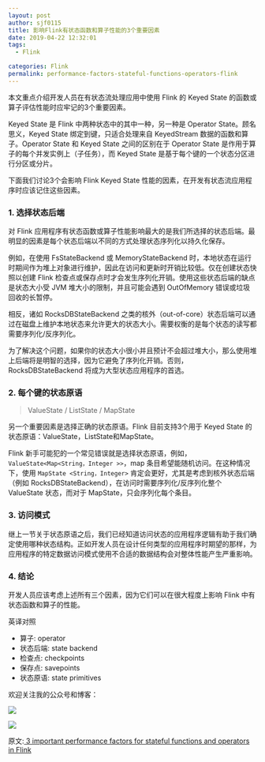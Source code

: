 ```yaml
---
layout: post
author: sjf0115
title: 影响Flink有状态函数和算子性能的3个重要因素
date: 2019-04-22 12:32:01
tags:
  - Flink

categories: Flink
permalink: performance-factors-stateful-functions-operators-flink
---
```


本文重点介绍开发人员在有状态流处理应用中使用 Flink 的 Keyed State 的函数或算子评估性能时应牢记的3个重要因素。

Keyed State 是 Flink 中两种状态中的其中一种，另一种是 Operator State。顾名思义，Keyed State 绑定到键，只适合处理来自 KeyedStream 数据的函数和算子。Operator State 和 Keyed State 之间的区别在于 Operator State 是作用于算子的每个并发实例上（子任务），而 Keyed State 是基于每个键的一个状态分区进行分区或分片。

下面我们讨论3个会影响 Flink Keyed State 性能的因素，在开发有状态流应用程序时应该记住这些因素。

### 1. 选择状态后端

对 Flink 应用程序有状态函数或算子性能影响最大的是我们所选择的状态后端。最明显的因素是每个状态后端以不同的方式处理状态序列化以持久化保存。

例如，在使用 FsStateBackend 或 MemoryStateBackend 时，本地状态在运行时期间作为堆上对象进行维护，因此在访问和更新时开销比较低。仅在创建状态快照以创建 Flink 检查点或保存点时才会发生序列化开销。使用这些状态后端的缺点是状态大小受 JVM 堆大小的限制，并且可能会遇到 OutOfMemory 错误或垃圾回收的长暂停。

相反，诸如 RocksDBStateBackend 之类的核外（out-of-core）状态后端可以通过在磁盘上维护本地状态来允许更大的状态大小。需要权衡的是每个状态的读写都需要序列化/反序列化。

为了解决这个问题，如果你的状态大小很小并且预计不会超过堆大小，那么使用堆上后端将是明智的选择，因为它避免了序列化开销。否则，RocksDBStateBackend 将成为大型状态应用程序的首选。

### 2. 每个键的状态原语

> ValueState / ListState / MapState

另一个重要因素是选择正确的状态原语。Flink 目前支持3个用于 Keyed State 的状态原语：ValueState，ListState和MapState。

Flink 新手可能犯的一个常见错误就是选择状态原语，例如，`ValueState<Map<String，Integer >>`，map 条目希望能随机访问。在这种情况下，使用 `MapState <String，Integer>` 肯定会更好，尤其是考虑到核外状态后端（例如 RocksDBStateBackend），在访问时需要序列化/反序列化整个 ValueState 状态，而对于 MapState，只会序列化每个条目。

### 3. 访问模式

继上一节关于状态原语之后，我们已经知道访问状态的应用程序逻辑有助于我们确定使用哪种状态结构。正如开发人员在设计任何类型的应用程序时期望的那样，为应用程序的特定数据访问模式使用不合适的数据结构会对整体性能产生严重影响。

### 4. 结论

开发人员应该考虑上述所有三个因素，因为它们可以在很大程度上影响 Flink 中有状态函数和算子的性能。

英译对照
- 算子: operator
- 状态后端: state backend
- 检查点: checkpoints
- 保存点: savepoints
- 状态原语: state primitives

欢迎关注我的公众号和博客：

![](https://github.com/sjf0115/PubLearnNotes/blob/master/image/Other/%E5%85%AC%E4%BC%97%E5%8F%B7.jpg?raw=true)

![](https://github.com/sjf0115/PubLearnNotes/blob/master/image/Other/smartsi.png?raw=true)

原文:[
3 important performance factors for stateful functions and operators in Flink](https://www.ververica.com/blog/performance-factors-stateful-functions-operators-flink)
